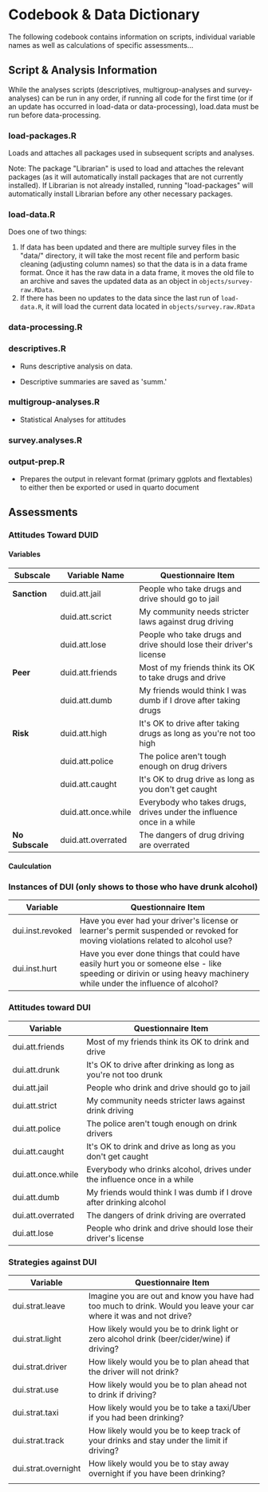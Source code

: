 # Codebook & Data Dictionary

The following codebook contains information on scripts, individual variable names as well as calculations of specific assessments...

## Script & Analysis Information

While the analyses scripts (descriptives, multigroup-analyses and survey-analyses) can be run in any order, if running all code for the first time (or if an update has occurred in load-data or data-processing), load.data must be run before data-processing.

### load-packages.R

Loads and attaches all packages used in subsequent scripts and analyses.

Note: The package "Librarian" is used to load and attaches the relevant packages (as it will automatically install packages that are not currently installed). If Librarian is not already installed, running "load-packages" will automatically install Librarian before any other necessary packages.

### load-data.R

Does one of two things:

1.  If data has been updated and there are multiple survey files in the "data/" directory, it will take the most recent file and perform basic cleaning (adjusting column names) so that the data is in a data frame format. Once it has the raw data in a data frame, it moves the old file to an archive and saves the updated data as an object in `objects/survey-raw.RData`.
2.  If there has been no updates to the data since the last run of `load-data.R`, it will load the current data located in `objects/survey.raw.RData`

### data-processing.R

### descriptives.R

-   Runs descriptive analysis on data.

-   Descriptive summaries are saved as 'summ.'

### multigroup-analyses.R

-   Statistical Analyses for attitudes

### survey.analyses.R

### output-prep.R

-   Prepares the output in relevant format (primary ggplots and flextables) to either then be exported or used in quarto document

### 

## Assessments

### Attitudes Toward DUID

#### Variables

| **Subscale**    | Variable Name       | Questionnaire Item                                                    |
|-----------------|---------------------|-----------------------------------------------------------------------|
| **Sanction**    | duid.att.jail       | People who take drugs and drive should go to jail                     |
|                 | duid.att.scrict     | My community needs stricter laws against drug driving                 |
|                 | duid.att.lose       | People who take drugs and drive should lose their driver's license    |
| **Peer**        | duid.att.friends    | Most of my friends think its OK to take drugs and drive               |
|                 | duid.att.dumb       | My friends would think I was dumb if I drove after taking drugs       |
| **Risk**        | duid.att.high       | It's OK to drive after taking drugs as long as you're not too high    |
|                 | duid.att.police     | The police aren't tough enough on drug drivers                        |
|                 | duid.att.caught     | It's OK to drug drive as long as you don't get caught                 |
|                 | duid.att.once.while | Everybody who takes drugs, drives under the influence once in a while |
| **No Subscale** | duid.att.overrated  | The dangers of drug driving are overrated                             |

#### Caulculation

### Instances of DUI (only shows to those who have drunk alcohol)

| Variable         | Questionnaire Item                                                                                                                                                  |
|------------------|---------------------------------------------------------------------------------------------------------------------------------------------------------------------|
| dui.inst.revoked | Have you ever had your driver's license or learner's permit suspended or revoked for moving violations related to alcohol use?                                      |
| dui.inst.hurt    | Have you ever done things that could have easily hurt you or someone else - like speeding or dirivin or using heavy machinery while under the influence of alcohol? |

### Attitudes toward DUI

| Variable           | Questionnaire Item                                                       |
|--------------------|--------------------------------------------------------------------------|
| dui.att.friends    | Most of my friends think its OK to drink and drive                       |
| dui.att.drunk      | It's OK to drive after drinking as long as you're not too drunk          |
| dui.att.jail       | People who drink and drive should go to jail                             |
| dui.att.strict     | My community needs stricter laws against drink driving                   |
| dui.att.police     | The police aren't tough enough on drink drivers                          |
| dui.att.caught     | It's OK to drink and drive as long as you don't get caught               |
| dui.att.once.while | Everybody who drinks alcohol, drives under the influence once in a while |
| dui.att.dumb       | My friends would think I was dumb if I drove after drinking alcohol      |
| dui.att.overrated  | The dangers of drink driving are overrated                               |
| dui.att.lose       | People who drink and drive should lose their driver's license            |

### Strategies against DUI

| Variable            | Questionnaire Item                                                                                                |
|---------------------|-------------------------------------------------------------------------------------------------------------------|
| dui.strat.leave     | Imagine you are out and know you have had too much to drink. Would you leave your car where it was and not drive? |
| dui.strat.light     | How likely would you be to drink light or zero alcohol drink (beer/cider/wine) if driving?                        |
| dui.strat.driver    | How likely would you be to plan ahead that the driver will not drink?                                             |
| dui.strat.use       | How likely would you be to plan ahead not to drink if driving?                                                    |
| dui.strat.taxi      | How likely would you be to take a taxi/Uber if you had been drinking?                                             |
| dui.strat.track     | How likely would you be to keep track of your drinks and stay under the limit if driving?                         |
| dui.strat.overnight | How likely would you be to stay away overnight if you have been drinking?                                         |
|                     |                                                                                                                   |
